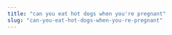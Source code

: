 ```yaml
---
title: "can you eat hot dogs when you're pregnant"
slug: "can-you-eat-hot-dogs-when-you-re-pregnant"
---
```


